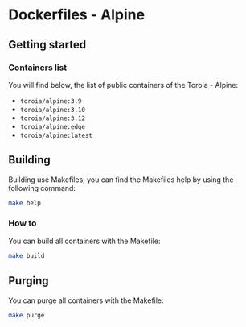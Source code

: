 # Dockerfiles - Alpine
## Getting started
### Containers list
You will find below, the list of public containers of the Toroia - Alpine:
- `toroia/alpine:3.9`
- `toroia/alpine:3.10`
- `toroia/alpine:3.12`
- `toroia/alpine:edge`
- `toroia/alpine:latest`
## Building
Building use Makefiles, you can find the Makefiles help by using the following command:
```bash
make help
```
### How to
You can build all containers with the Makefile:
```bash
make build
```
## Purging
You can purge all containers with the Makefile:
```bash
make purge
```
